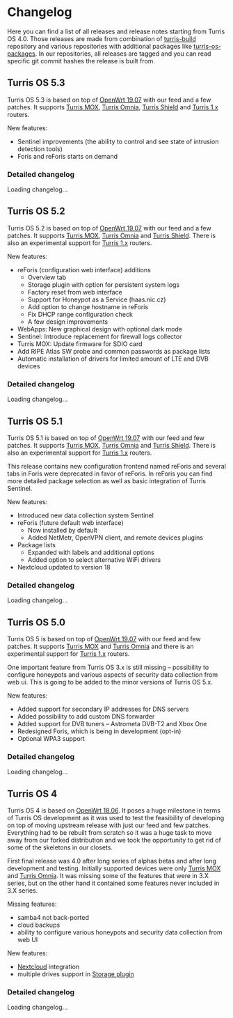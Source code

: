 <script type="text/javascript">
function render_changelog(changelog, element) {
    element.innerHTML = '';
    for (let i in changelog) {
        const release = changelog[i];
        const message = release.message.split('\n');
        const release_date = new Date(release.commit.created_at);
        element.innerHTML += `
<h4 id="${release.name}">${message[0].replace('release','')}</h4>
<h5>Date of release</h5>
<p>${release_date.toString()}</p>
<h5>Sources</h5>
<p>Available on <a href="https://gitlab.nic.cz/turris/os/build/tree/${release.name}">Gitlab</a>.</p>
<h5>Release notes</h5>
<ul id="release-notes-${release.name}"></ul>`;
        message.map(line => {
            const firstListItem = line.match(/^\s?\* (.*)/); // Matches first bullet list item
            const secondListItem = line.match(/^\s+\* (.+)$/); // Matches nested bullet list item

            const releaseNotesList = document.getElementById(`release-notes-${release.name}`);
            const newListItem = document.createElement("li");
            const newSubListItem = document.createElement("ul");
            const firstChild = releaseNotesList.firstChild;

            if (firstListItem) {
                newListItem.innerHTML = firstListItem[1];
                releaseNotesList.appendChild(newListItem);
            }
            if (secondListItem) {
                newListItem.innerHTML = secondListItem[1];
                newSubListItem.appendChild(newListItem);
                // Insert nested list item inside the first one
                firstChild.insertAdjacentElement('beforeend', newSubListItem);
            }
        })
    };
}

function changelog(version, span_id) {
    const element = document.getElementById(span_id);
	fetch('https://gitlab.nic.cz/api/v4/projects/turris%2fos%2fbuild/repository/tags/?search=' + version).
		then(res => res.json()).
		then((json) => {
			render_changelog(json, element);
	});
}
</script>

# Changelog

Here you can find a list of all releases and release notes starting from Turris
OS 4.0. Those releases are made from combination of
[turris-build](https://gitlab.nic.cz/turris/os/build) repository and
various repositories with additional packages like
[turris-os-packages](https://gitlab.nic.cz/turris/os/packages).
In our repositories, all releases are tagged and you can read specific git
commit hashes the release is built from.

## Turris OS 5.3


Turris OS 5.3 is based on top of [OpenWrt
19.07](https://openwrt.org/releases/19.07/start) with our feed and a few
patches. It supports [Turris MOX](../hw/mox/intro.md), [Turris
Omnia](../hw/omnia/omnia.md), [Turris Shield](../hw/shield/shield.md) and
[Turris 1.x](../hw/turris-1x/turris-1x.md) routers.

New features:

* Sentinel improvements (the ability to control and see state of intrusion
  detection tools)
* Foris and reForis starts on demand

### Detailed changelog

<span id="tos53">Loading changelog...</span>
<script type="text/javascript">changelog("v5.3.", "tos53");</script>

## Turris OS 5.2

Turris OS 5.2 is based on top of [OpenWrt
19.07](https://openwrt.org/releases/19.07/start) with our feed and a few patches. It
supports [Turris MOX](../hw/mox/intro.md), [Turris Omnia](../hw/omnia/omnia.md)
and [Turris Shield](../hw/shield/shield.md). There is also an experimental
support for [Turris 1.x](../hw/turris-1x/turris-1x.md) routers.

New features:

* reForis (configuration web interface) additions
    * Overview tab
    * Storage plugin with option for persistent system logs
    * Factory reset from web interface
    * Support for Honeypot as a Service (haas.nic.cz)
    * Add option to change hostname in reForis
    * Fix DHCP range configuration check
    * A few design improvements
* WebApps: New graphical design with optional dark mode
* Sentinel: Introduce replacement for firewall logs collector
* Turris MOX: Update firmware for SDIO card
* Add RIPE Atlas SW probe and common passwords as package lists
* Automatic installation of drivers for limited amount of LTE and DVB devices

### Detailed changelog

<span id="tos52">Loading changelog...</span>
<script type="text/javascript">changelog("v5.2.", "tos52");</script>

## Turris OS 5.1

Turris OS 5.1 is based on top of [OpenWrt 19.07](https://openwrt.org/releases/19.07/start)
with our feed and few patches. It supports [Turris MOX](../hw/mox/intro.md),
[Turris Omnia](../hw/omnia/omnia.md) and [Turris Shield](../hw/shield/shield.md).
There is also an experimental support for [Turris 1.x](../hw/turris-1x/turris-1x.md) routers.

This release contains new configuration frontend named reForis and several tabs
in Foris were deprecated in favor of reForis. In reForis you can find more
detailed package selection as well as basic integration of Turris Sentinel.

New features:

* Introduced new data collection system Sentinel
* reForis (future default web interface)
    * Now installed by default
    * Added NetMetr, OpenVPN client, and remote devices plugins
* Package lists
    * Expanded with labels and additional options
    * Added option to select alternative WiFi drivers
* Nextcloud updated to version 18

### Detailed changelog

<span id="tos51">Loading changelog...</span>
<script type="text/javascript">changelog("v5.1.", "tos51");</script>


## Turris OS 5.0

Turris OS 5 is based on top of [OpenWrt 19.07](https://openwrt.org/releases/19.07/start)
with our feed and few patches. It supports [Turris MOX](../hw/mox/intro.md) and [Turris Omnia](../hw/omnia/omnia.md) and
there is an experimental support for [Turris 1.x](../hw/turris-1x/turris-1x.md) routers.

One important feature from Turris OS 3.x is still missing – possibility to
configure honeypots and various aspects of security data collection from web ui.
This is going to be added to the minor versions of Turris OS 5.x.

New features:

* Added support for secondary IP addresses for DNS servers
* Added possibility to add custom DNS forwarder
* Added support for DVB tuners – Astrometa DVB-T2 and Xbox One
* Redesigned Foris, which is being in development (opt-in)
* Optional WPA3 support

### Detailed changelog

<span id="tos50">Loading changelog...</span>
<script type="text/javascript">changelog("v5.0.", "tos50");</script>

## Turris OS 4

Turris OS 4 is based on [OpenWrt 18.06](https://openwrt.org/releases/18.06/start).
It poses a huge milestone in terms of Turris OS development as it was used to
test the feasibility of developing on top of moving upstream release with just
our feed and few patches. Everything had to be rebuilt from scratch so it was a
huge task to move away from our forked distribution and we took the opportunity
to get rid of some of the skeletons in our closets.

First final release was 4.0 after long series of alphas betas and after long
development and testing. Initially supported devices were only [Turris
MOX](../hw/mox/intro.md) and [Turris Omnia](../hw/omnia/omnia.md). It was
missing some of the features that were in 3.X series, but on the other hand it
contained some features never included in 3.X series.

Missing features:

* samba4 not back-ported
* cloud backups
* ability to configure various honeypots and security data collection from web UI

New features:

* [Nextcloud](../geek/nextcloud/nextcloud.md) integration
* multiple drives support in [Storage plugin](foris/storage-plugin/storage-plugin.md)

### Detailed changelog

<span id="tos4">Loading changelog...</span>
<script type="text/javascript">changelog("v4.", "tos4");</script>
